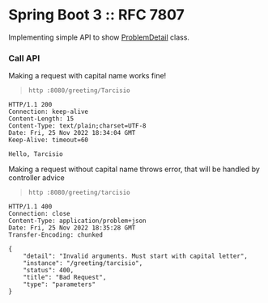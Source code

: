 # Spring Boot 3 :: RFC 7807

Implementing simple API to
show [ProblemDetail](https://docs.spring.io/spring-framework/docs/6.0.0-M3/javadoc-api/org/springframework/http/ProblemDetail.html)
class.

### Call API

Making a request with capital name works fine!

> ```http :8080/greeting/Tarcisio```

```
HTTP/1.1 200 
Connection: keep-alive
Content-Length: 15
Content-Type: text/plain;charset=UTF-8
Date: Fri, 25 Nov 2022 18:34:04 GMT
Keep-Alive: timeout=60

Hello, Tarcisio
```
Making a request without capital name throws error, that will be handled by controller advice

> ```http :8080/greeting/tarcisio``` 

```
HTTP/1.1 400 
Connection: close
Content-Type: application/problem+json
Date: Fri, 25 Nov 2022 18:35:28 GMT
Transfer-Encoding: chunked

{
    "detail": "Invalid arguments. Must start with capital letter",
    "instance": "/greeting/tarcisio",
    "status": 400,
    "title": "Bad Request",
    "type": "parameters"
}

```